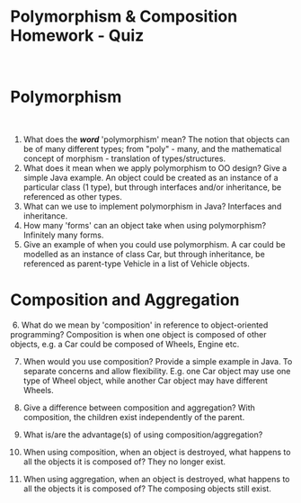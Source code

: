 # Polymorphism & Composition Homework - Quiz
​
# Polymorphism
​
1. What does the ___word___ 'polymorphism' mean?
The notion that objects can be of many different types; from "poly" - many, and the mathematical concept of morphism - translation of types/structures.
​
2. What does it mean when we apply polymorphism to OO design? Give a simple Java example.
An object could be created as an instance of a particular class (1 type), but through interfaces and/or inheritance, be referenced as other types.
​
3. What can we use to implement polymorphism in Java?
Interfaces and inheritance.
​
4. How many 'forms' can an object take when using polymorphism?
Infinitely many forms.
​
5. Give an example of when you could use polymorphism.
A car could be modelled as an instance of class Car, but through inheritance, be referenced as parent-type Vehicle in a list of Vehicle objects.
​
​
# Composition and Aggregation
​
6. What do we mean by 'composition' in reference to object-oriented programming?
Composition is when one object is composed of other objects, e.g. a Car could be composed of Wheels, Engine etc.

7. When would you use composition? Provide a simple example in Java.
To separate concerns and allow flexibility. E.g. one Car object may use one type of Wheel object, while another Car object may have different Wheels.
​
8. Give a difference between composition and aggregation?
With composition, the children exist independently of the parent.
​
9. What is/are the advantage(s) of using composition/aggregation?
​
10. When using composition, when an object is destroyed, what happens to all the objects it is composed of?
They no longer exist.

11. When using aggregation, when an object is destroyed, what happens to all the objects it is composed of?
The composing objects still exist.
